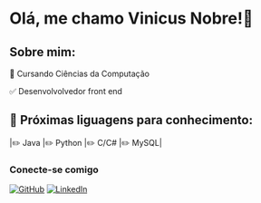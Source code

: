 # Olá, me chamo Vinicus Nobre!👋
  

## Sobre mim:

  📝 Cursando Ciências da Computação
    
  ✅ Desenvolvolvedor front end

## 🚧 Próximas liguagens para conhecimento:

   |✏️ Java |✏️ Python |✏️ C/C# |✏️ MySQL|

### Conecte-se comigo

[![GitHub](https://img.shields.io/badge/GitHub-000?style=for-the-badge&logo=github)](https://github.com/vininobre22/) 
[![LinkedIn](https://img.shields.io/badge/LinkedIn-000?style=for-the-badge&logo=linkedin&logoColor=0E76A8)](https://www.linkedin.com/in/vinícius-nobre-a01439207/) 


